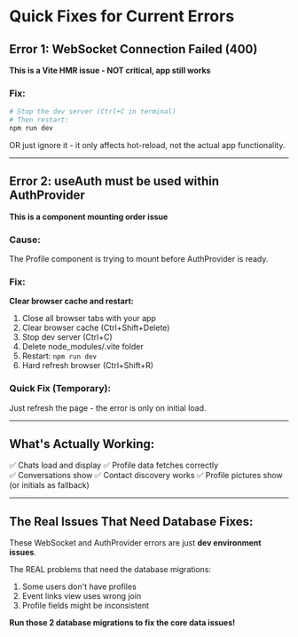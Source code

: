 # Quick Fixes for Current Errors

## Error 1: WebSocket Connection Failed (400)
**This is a Vite HMR issue - NOT critical, app still works**

### Fix:
```bash
# Stop the dev server (Ctrl+C in terminal)
# Then restart:
npm run dev
```

OR just ignore it - it only affects hot-reload, not the actual app functionality.

---

## Error 2: useAuth must be used within AuthProvider
**This is a component mounting order issue**

### Cause:
The Profile component is trying to mount before AuthProvider is ready.

### Fix:
**Clear browser cache and restart:**

1. Close all browser tabs with your app
2. Clear browser cache (Ctrl+Shift+Delete)
3. Stop dev server (Ctrl+C)
4. Delete node_modules/.vite folder
5. Restart: `npm run dev`
6. Hard refresh browser (Ctrl+Shift+R)

### Quick Fix (Temporary):
Just refresh the page - the error is only on initial load.

---

## What's Actually Working:

✅ Chats load and display
✅ Profile data fetches correctly  
✅ Conversations show
✅ Contact discovery works
✅ Profile pictures show (or initials as fallback)

---

## The Real Issues That Need Database Fixes:

These WebSocket and AuthProvider errors are just **dev environment issues**. 

The REAL problems that need the database migrations:
1. Some users don't have profiles
2. Event links view uses wrong join
3. Profile fields might be inconsistent

**Run those 2 database migrations to fix the core data issues!**

